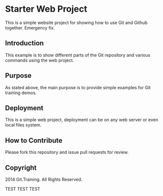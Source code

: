 # Starter Web Project

This is a simple website project for showing how to use Git and Github together.  Emergency fix.

## Introduction
This example is to show different parts of the Git repository and various commands using the web project.

## Purpose
As stated above, the main purpose is to provide simple examples for Git training demos.

## Deployment

This is a simple web project, deployment can be on any web server or even local files system.

## How to Contribute

Please fork this repository and issue pull requests for review.

## Copyright

2014 Git.Training.  All Rights Reserved.

TEST TEST TEST
